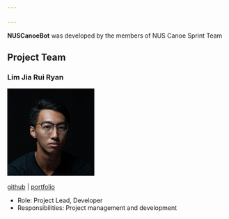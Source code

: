 ```yaml
---

---
```


**NUSCanoeBot** was developed by the members of NUS Canoe Sprint Team

## Project Team

### Lim Jia Rui Ryan

<img src='../images/LimJiaRuiRyan.jpg' alt='Lim Jia Rui Ryan' width ='200'/>

[github](https://github.com/ryanlimjr) |
[portfolio](team/ryanlimjr.md)

* Role: Project Lead, Developer
* Responsibilities: Project management and development
